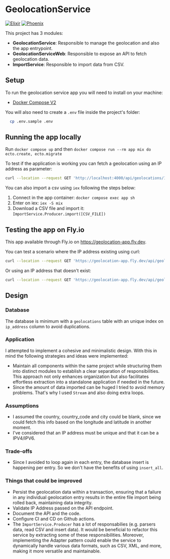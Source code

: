 <!-- Improved compatibility of back to top link: See: https://github.com/othneildrew/Best-README-Template/pull/73 -->
<a name="readme-top"></a>

<!-- PROJECT SHIELDS -->
<!--
*** I'm using markdown "reference style" links for readability.
*** Reference links are enclosed in brackets [ ] instead of parentheses ( ).
*** See the bottom of this document for the declaration of the reference variables
*** for contributors-url, forks-url, etc. This is an optional, concise syntax you may use.
*** https://www.markdownguide.org/basic-syntax/#reference-style-links
-->
# GeolocationService
[![Elixir][Elixir-icon]][Elixir-url]
[![Phoenix][Phoenix-icon]][Phoenix-url]

This project has 3 modules:

* **GeolocationService**: Responsible to manage the geolocation and also the app entrypoint.
* **GeolocationServiceWeb**: Responsible to expose an API to fetch geolocation data.
* **ImportService**: Responsible to import data from CSV.

## Setup

To run the geolocation service app you will need to install on your machine:
  * [Docker Compose V2](https://docs.docker.com/compose/install/)

You will also need to create a `.env` file inside the project's folder:

```bash
  cp .env.sample .env
```

## Running the app locally

Run `docker compose up` and then `docker compose run --rm app mix do ecto.create, ecto.migrate`

To test if the application is working you can fetch a geolocation using an IP address as parameter:

```sh
curl --location --request GET 'http://localhost:4000/api/geolocations/192.168.0.1'
```

You can also import a csv using `iex` following the steps below:

1. Connect in the app container: `docker compose exec app sh`
2. Enter on iex: `iex -S mix`
3. Download a CSV file and import it: `ImportService.Producer.import([CSV_FILE])`

## Testing the app on Fly.io

This app available through Fly.io on https://geolocation-app.fly.dev.

You can test a scenario where the IP address existing using curl:

```sh
curl --location --request GET 'https://geolocation-app.fly.dev/api/geolocations/171.129.232.20'
```

Or using an IP address that doesn't exist:

```sh
curl --location --request GET 'https://geolocation-app.fly.dev/api/geolocations/192.168.0.1'
```

## Design

### Database

The database is minimum with a `geolocations` table with an unique index on `ip_address` column to avoid duplications.

### Application

I attempted to implement a cohesive and minimalistic design. With this in mind the following strategies and ideas were implemented:

* Maintain all components within the same project while structuring them into distinct modules to establish a clear separation of responsibilities. This approach not only enhances organization but also facilitates effortless extraction into a standalone application if needed in the future.
* Since the amount of data imported can be huged I tried to avoid memory problems. That's why I used `Stream` and also doing extra loops.

### Assumptions

* I assumed the country, country_code and city could be blank, since we could fetch this info based on the longitude and latitude in another moment.
* I've considered that an IP address must be unique and that it can be a IPV4/IPV6.

### Trade-offs

* Since I avoided to loop again in each entry, the database insert is happening per entry. So we don't have the benefits of using `insert_all`.

### Things that could be improved

* Persist the geolocation data within a transaction, ensuring that a failure in any individual geolocation entry results in the entire file import being rolled back, maintaining data integrity.
* Validate IP Address passed on the API endpoint.
* Document the API and the code.
* Configure CI and CD on Github actions.
* The `ImportService.Producer` has a lot of responsabilies (e.g. parsers data, read CSV and insert data). It would be beneficial to refactor this service by extracting some of these responsibilities. Moreover, implementing the Adapter pattern could enable the service to dynamically handle various data formats, such as CSV, XML, and more, making it more versatile and maintainable.

<!-- MARKDOWN LINKS & IMAGES -->
<!-- https://www.markdownguide.org/basic-syntax/#reference-style-links -->
[Elixir-icon]: https://img.shields.io/badge/elixir-663399?style=for-the-badge&logo=elixir&logoColor=white
[Elixir-url]: https://elixir-lang.org
[Phoenix-icon]: https://img.shields.io/badge/phoenix-FF6D31?style=for-the-badge&logo=phoenix&logoColor=white
[Phoenix-url]: https://phoenixframework.org